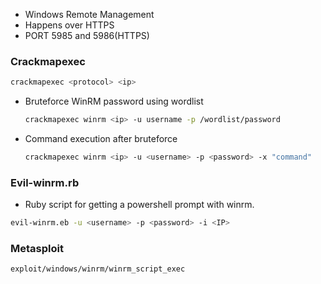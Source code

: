 - Windows Remote Management
- Happens over HTTPS
- PORT 5985 and 5986(HTTPS)

### Crackmapexec
```bash
crackmapexec <protocol> <ip>
```
- Bruteforce WinRM password using wordlist
	```bash
	crackmapexec winrm <ip> -u username -p /wordlist/password
	```
- Command execution after bruteforce
	```bash
	crackmapexec winrm <ip> -u <username> -p <password> -x "command"
	```

### Evil-winrm.rb
- Ruby script for getting a powershell prompt with winrm.
```bash
evil-winrm.eb -u <username> -p <password> -i <IP>
```

### Metasploit
```bash
exploit/windows/winrm/winrm_script_exec
```
